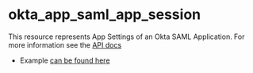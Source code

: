 # okta_app_saml_app_session

This resource represents App Settings of an Okta SAML Application. For more information see the [API docs](https://developer.okta.com/docs/api/resources/apps#add-custom-saml-application)

- Example [can be found here](./preconfigured.tf)
